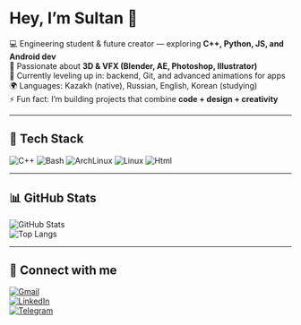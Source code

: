 # Hey, I’m Sultan 👋  

💻 Engineering student & future creator — exploring **C++, Python, JS, and Android dev**  
🎨 Passionate about **3D & VFX (Blender, AE, Photoshop, Illustrator)**  
🌱 Currently leveling up in: backend, Git, and advanced animations for apps  
🌍 Languages: Kazakh (native), Russian, English, Korean (studying)  
⚡ Fun fact: I’m building projects that combine **code + design + creativity**  

---

## 🔧 Tech Stack  
![C++](https://img.shields.io/badge/-C++-00599C?style=flat&logo=cplusplus)
![Bash](https://img.shields.io/badge/-GNUBash-4EAA25?style=flat&logo=gnubash)
![ArchLinux](https://img.shields.io/badge/-ArchLinux-1793D1?style=flat&logo=archlinux)
![Linux](https://img.shields.io/badge/-Linux-FCC624?style=flat&logo=linux)
![Html](https://img.shields.io/badge/-HTML5-E34F26?style=flat&logo=html5)


---

## 📊 GitHub Stats  
![GitHub Stats](https://github-readme-stats.vercel.app/api?username=USERNAME&show_icons=true&theme=radical)  
![Top Langs](https://github-readme-stats.vercel.app/api/top-langs/?username=USERNAME&layout=compact&theme=radical)  

---

## 🤝 Connect with me  
[![Gmail](https://img.shields.io/badge/-Gmail-D14836?style=flat&logo=gmail&logoColor=white)](mailto:YOURMAIL)  
[![LinkedIn](https://img.shields.io/badge/-LinkedIn-0077B5?style=flat&logo=linkedin&logoColor=white)](https://linkedin.com/in/YOURUSERNAME)  
[![Telegram](https://img.shields.io/badge/-Telegram-2CA5E0?style=flat&logo=telegram&logoColor=white)](https://t.me/YOURUSERNAME)  
